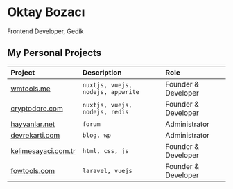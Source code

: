 
# Oktay Bozacı
Frontend Developer, Gedik

## My Personal Projects

| Project | Description | Role     |
| :---  |    :----   | :--- |
| [wmtools.me](https://wmtools.me) | `nuxtjs, vuejs, nodejs, appwrite` | Founder & Developer |
| [cryptodore.com](https://cryptodore.com) | `nuxtjs, vuejs, nodejs, redis` | Founder & Developer |
| [hayvanlar.net](https://hayvanlar.net)	|`forum`|Administrator|
| [devrekarti.com](https://devrekarti.com) | `blog, wp` | Administrator |
| [kelimesayaci.com.tr](https://kelimesayaci.com.tr) | `html, css, js` | Founder & Developer |
| [fowtools.com](https://fowtools.com) | `laravel, vuejs` | Founder & Developer |
